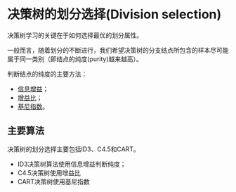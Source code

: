 # 决策树的划分选择(Division selection)

决策树学习的关键在于如何选择最优的划分属性。

一般而言，随着划分的不断进行，我们希望决策树的分支结点所包含的样本尽可能属于同一类别（即结点的纯度(purity)越来越高）。

判断结点的纯度的主要方法：
* [信息增益](https://github.com/bobkentt/Learning-machine-from-scratch-/blob/master/alg_base/InformationGain.md)；
* [增益比](https://github.com/bobkentt/Learning-machine-from-scratch-/blob/master/alg_base/InformationGainRadio.md)；
* [基尼指数](https://github.com/bobkentt/Learning-machine-from-scratch-/blob/master/alg_base/GiniIndex.md)。

## 主要算法
决策树的划分选择主要包括ID3、C4.5和CART。
* ID3决策树算法使用信息增益判断纯度；
* C4.5决策树使用增益比
* CART决策树使用基尼指数
